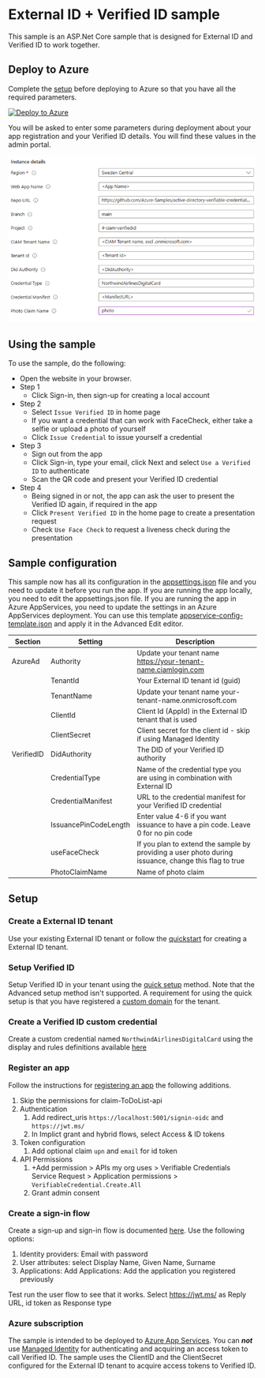 # External ID + Verified ID sample

This sample is an ASP.Net Core sample that is designed for External ID and Verified ID to work together. 

## Deploy to Azure

Complete the [setup](#Setup) before deploying to Azure so that you have all the required parameters.

[![Deploy to Azure](https://aka.ms/deploytoazurebutton)](https://portal.azure.com/#create/Microsoft.Template/uri/https%3A%2F%2Fraw.githubusercontent.com%2FAzure-Samples%2Factive-directory-verifiable-credentials-dotnet%2Fmain%2F4-ciam-verifiedid%2FARMTemplate%2Ftemplate.json)

You will be asked to enter some parameters during deployment about your app registration and your Verified ID details. You will find these values in the admin portal. 

![Deployment Parameters](ReadmeFiles/DeployToAzure.png)

## Using the sample

To use the sample, do the following:

- Open the website in your browser.
- Step 1
    - Click Sign-in, then sign-up for creating a local account
- Step 2
    - Select `Issue Verified ID` in home page
    - If you want a credential that can work with FaceCheck, either take a selfie or upload a photo of yourself
    - Click `Issue Credential` to issue yourself a credential
- Step 3
    - Sign out from the app
    - Click Sign-in, type your email, click Next and select `Use a Verified ID` to authenticate
    - Scan the QR code and present your Verified ID credential
- Step 4
    - Being signed in or not, the app can ask the user to present the Verified ID again, if required in the app 
    - Click `Present Verified ID` in the home page to create a presentation request
    - Check `Use Face Check` to request a liveness check during the presentation

## Sample configuration

This sample now has all its configuration in the [appsettings.json](appsettings.json) file and you need to update it before you run the app.
If you are running the app locally, you need to edit the appsettings.json file. If you are running the app in Azure AppServices, you need to update the
settings in an Azure AppServices deployment. You can use this template [appservice-config-template.json](appservice-config-template.json) and apply it in the Advanced Edit editor.

| Section | Setting | Description |
|------|--------|--------|
| AzureAd | Authority | Update your tenant name https://your-tenant-name.ciamlogin.com |
| | TenantId | Your External ID tenant id (guid) |
| | TenantName | Update your tenant name your-tenant-name.onmicrosoft.com |
| | ClientId | Client Id (AppId) in the External ID tenant that is used |
| | ClientSecret | Client secret for the client id - skip if using Managed Identity |
| VerifiedID | DidAuthority | The DID of your Verified ID authority |
| | CredentialType | Name of the credential type you are using in combination with External ID |
| | CredentialManifest | URL to the credential manifest for your Verified ID credential |
| | IssuancePinCodeLength | Enter value 4-6 if you want issuance to have a pin code. Leave 0 for no pin code |
| | useFaceCheck | If you plan to extend the sample by providing a user photo during issuance, change this flag to true |
| | PhotoClaimName | Name of photo claim |

## Setup

### Create a External ID tenant

Use your existing External ID tenant or follow the [quickstart](https://learn.microsoft.com/en-us/entra/external-id/customers/quickstart-tenant-setup) for creating a External ID tenant.

### Setup Verified ID

Setup Verified ID in your tenant using the [quick setup](https://learn.microsoft.com/entra/verified-id/verifiable-credentials-configure-tenant-quick) method. Note that the Advanced setup method isn't supported. 
A requirement for using the quick setup is that you have registered a [custom domain](https://learn.microsoft.com/en-us/entra/fundamentals/add-custom-domain) for the tenant.

### Create a Verified ID custom credential

Create a custom credential named `NorthwindAirlinesDigitalCard` using the display and rules definitions available [here](Credential%20Definitions)


### Register an app

Follow the instructions for [registering an app](https://learn.microsoft.com/en-us/entra/external-id/customers/how-to-register-ciam-app?tabs=webapp) the following additions. 

1. Skip the permissions for claim-ToDoList-api
1. Authentication
    1. Add redirect_uris `https://localhost:5001/signin-oidc` and `https://jwt.ms/`
    1. In Implict grant and hybrid flows, select Access & ID tokens
1. Token configuration
    1. Add optional claim `upn` and `email` for id token
1. API Permissions
    1. +Add permission > APIs my org uses > Verifiable Credentials Service Request > Application permissions > `VerifiableCredential.Create.All`
    1. Grant admin consent

### Create a sign-in flow
Create a sign-up and sign-in flow is documented [here](https://learn.microsoft.com/en-us/entra/external-id/customers/how-to-user-flow-sign-up-sign-in-customers).
Use the following options:

1. Identity providers: Email with password
1. User attributes: select Display Name, Given Name, Surname
1. Applications: Add Applications: Add the application you registered previously

Test run the user flow to see that it works. Select https://jwt.ms/ as Reply URL, id token as Response type

### Azure subscription

The sample is intended to be deployed to [Azure App Services](https://learn.microsoft.com/azure/app-service/). You can ***not*** use [Managed Identity](https://learn.microsoft.com/azure/app-service/overview-managed-identity) for authenticating and acquiring an access token to call Verified ID.
The sample uses the ClientID and the ClientSecret configured for the External ID tenant to acquire access tokens to Verified ID.

